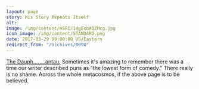 ```yaml
---
layout: page
story: His Story Repeats Itself
alt:
image: /img/content/HSRI/14gExbAQZMcg.jpg
icon_image: /img/content/STANDARD.png
date: 2017-03-29 09:00:00 US/Eastern
redirect_from: "/archives/0090"
---
```

[The Dauph........antau.](https://en.wikipedia.org/wiki/Charles_VII_of_France#Dauphin) Sometimes it's amazing to remember there was a time our writer described puns as "the lowest form of comedy." There really is no shame. Across the whole metacosmos, if the above page is to be believed.
